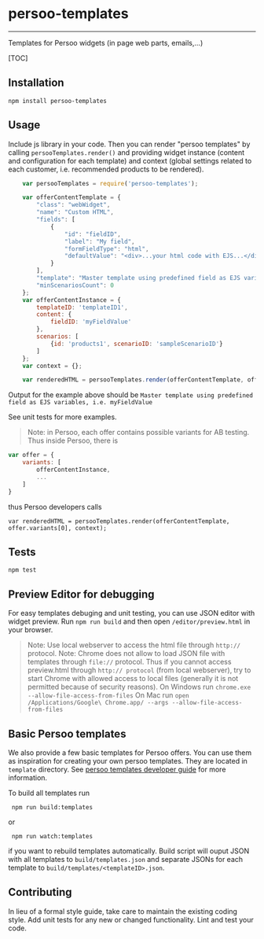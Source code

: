 # persoo-templates
---------
Templates for Persoo widgets (in page web parts, emails,...)

[TOC]

## Installation

  `npm install persoo-templates`

## Usage

Include js library in your code. Then you can render "persoo templates" by calling `persooTemplates.render()` and providing widget instance (content and configuration for each template) and context (global settings related to each customer, i.e. recommended products to be rendered).

```javascript
    var persooTemplates = require('persoo-templates');

    var offerContentTemplate = {
        "class": "webWidget",
        "name": "Custom HTML",
        "fields": [
            {
                "id": "fieldID",
                "label": "My field",
                "formFieldType": "html",
                "defaultValue": "<div>...your html code with EJS...</div>"
            }
        ],
        "template": "Master template using predefined field as EJS variables, i.e. <%= fieldID %>",
        "minScenariosCount": 0
    };
    var offerContentInstance = {
        templateID: 'templateID1',
        content: {
            fieldID: 'myFieldValue'
        },
        scenarios: [
            {id: 'products1', scenarioID: 'sampleScenarioID'}
        ]
    };
    var context = {};

    var renderedHTML = persooTemplates.render(offerContentTemplate, offerContentInstance, context);
```
Output for the example above should be `Master template using predefined field as EJS variables, i.e. myFieldValue`

See unit tests for more examples.

> Note: in Persoo, each offer contains possible variants for AB testing. Thus inside Persoo, there is
```javascript
var offer = {
    variants: [
        offerContentInstance,
        ...
    ]
}
```
thus Persoo developers calls
```
var renderedHTML = persooTemplates.render(offerContentTemplate, offer.variants[0], context);
```


## Tests

  `npm test`

## Preview Editor for debugging

For easy templates debuging and unit testing, you can use JSON editor with widget preview.
Run `npm run build` and then open `/editor/preview.html` in your browser.

> Note: Use local webserver to access the html file through `http://` protocol.
> Note: Chrome does not allow to load JSON file with templates through `file://` protocol. Thus if you cannot access preview.html through `http:// protocol` (from local webserver), try to start Chrome with allowed access to local files (generally it is not permitted because of security reasons). On Windows run `chrome.exe --allow-file-access-from-files`
On Mac run `open /Applications/Google\ Chrome.app/ --args --allow-file-access-from-files`

## Basic Persoo templates
We also provide a few basic templates for Persoo offers. You can use them as inspiration for creating your own persoo templates. They are located in `template` directory. See [persoo templates developer guide] for more information.

To build all templates run

     npm run build:templates

   or

     npm run watch:templates

if you want to rebuild templates automatically. Build script will ouput JSON with all templates to `build/templates.json` and separate JSONs for each template to `build/templates/<templateID>.json`.

## Contributing

In lieu of a formal style guide, take care to maintain the existing coding style. Add unit tests for any new or changed functionality. Lint and test your code.

[persoo templates developer guide]: <./DEVELOPER_GUIDE.md>
